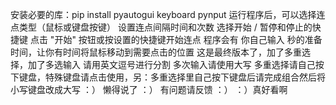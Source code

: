 安装必要的库：pip install pyautogui keyboard pynput
运行程序后，可以选择连点类型（鼠标或键盘按键）
设置连点间隔时间和次数
选择开始 / 暂停和停止的快捷键
点击 "开始" 按钮或按设置的快捷键开始连点
程序会有 你自己输入 秒的准备时间，让你有时间将鼠标移动到需要点击的位置
这是最终版本了，加了多重选择，加了多选输入
请用英文逗号进行分割
多次输入请使用大写
多重选择请自己按下键盘，特殊键盘请点击使用，另：多重选择里自己按下键盘后请完成组合然后将小写键盘改成大写
：）
懒得说了
：）
有问题请反馈
：）
：）真好看啊
